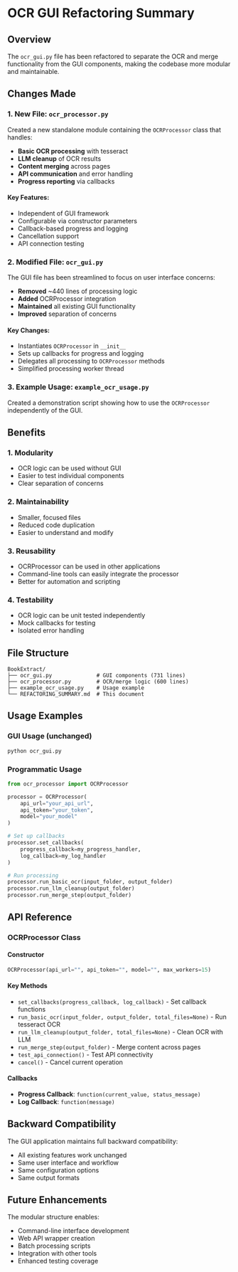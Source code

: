 # OCR GUI Refactoring Summary

## Overview

The `ocr_gui.py` file has been refactored to separate the OCR and merge functionality from the GUI components, making the codebase more modular and maintainable.

## Changes Made

### 1. New File: `ocr_processor.py`

Created a new standalone module containing the `OCRProcessor` class that handles:

- **Basic OCR processing** with tesseract
- **LLM cleanup** of OCR results  
- **Content merging** across pages
- **API communication** and error handling
- **Progress reporting** via callbacks

#### Key Features:
- Independent of GUI framework
- Configurable via constructor parameters
- Callback-based progress and logging
- Cancellation support
- API connection testing

### 2. Modified File: `ocr_gui.py`

The GUI file has been streamlined to focus on user interface concerns:

- **Removed** ~440 lines of processing logic
- **Added** OCRProcessor integration
- **Maintained** all existing GUI functionality
- **Improved** separation of concerns

#### Key Changes:
- Instantiates `OCRProcessor` in `__init__`
- Sets up callbacks for progress and logging
- Delegates all processing to `OCRProcessor` methods
- Simplified processing worker thread

### 3. Example Usage: `example_ocr_usage.py`

Created a demonstration script showing how to use the `OCRProcessor` independently of the GUI.

## Benefits

### 1. **Modularity**
- OCR logic can be used without GUI
- Easier to test individual components
- Clear separation of concerns

### 2. **Maintainability**
- Smaller, focused files
- Reduced code duplication
- Easier to understand and modify

### 3. **Reusability**
- OCRProcessor can be used in other applications
- Command-line tools can easily integrate the processor
- Better for automation and scripting

### 4. **Testability**
- OCR logic can be unit tested independently
- Mock callbacks for testing
- Isolated error handling

## File Structure

```
BookExtract/
├── ocr_gui.py              # GUI components (731 lines)
├── ocr_processor.py        # OCR/merge logic (600 lines)
├── example_ocr_usage.py    # Usage example
└── REFACTORING_SUMMARY.md  # This document
```

## Usage Examples

### GUI Usage (unchanged)
```python
python ocr_gui.py
```

### Programmatic Usage
```python
from ocr_processor import OCRProcessor

processor = OCRProcessor(
    api_url="your_api_url",
    api_token="your_token", 
    model="your_model"
)

# Set up callbacks
processor.set_callbacks(
    progress_callback=my_progress_handler,
    log_callback=my_log_handler
)

# Run processing
processor.run_basic_ocr(input_folder, output_folder)
processor.run_llm_cleanup(output_folder)
processor.run_merge_step(output_folder)
```

## API Reference

### OCRProcessor Class

#### Constructor
```python
OCRProcessor(api_url="", api_token="", model="", max_workers=15)
```

#### Key Methods
- `set_callbacks(progress_callback, log_callback)` - Set callback functions
- `run_basic_ocr(input_folder, output_folder, total_files=None)` - Run tesseract OCR
- `run_llm_cleanup(output_folder, total_files=None)` - Clean OCR with LLM
- `run_merge_step(output_folder)` - Merge content across pages
- `test_api_connection()` - Test API connectivity
- `cancel()` - Cancel current operation

#### Callbacks
- **Progress Callback**: `function(current_value, status_message)`
- **Log Callback**: `function(message)`

## Backward Compatibility

The GUI application maintains full backward compatibility:
- All existing features work unchanged
- Same user interface and workflow
- Same configuration options
- Same output formats

## Future Enhancements

The modular structure enables:
- Command-line interface development
- Web API wrapper creation
- Batch processing scripts
- Integration with other tools
- Enhanced testing coverage